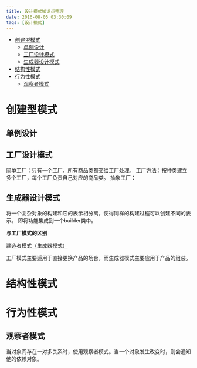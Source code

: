 ```yaml
---
title: 设计模式知识点整理
date: 2016-08-05 03:30:09
tags: [设计模式]
---
```


<!-- MarkdownTOC -->

- [创建型模式](#创建型模式)
	- [单例设计](#单例设计)
	- [工厂设计模式](#工厂设计模式)
	- [生成器设计模式](#生成器设计模式)
- [结构性模式](#结构性模式)
- [行为性模式](#行为性模式)
	- [观察者模式](#观察者模式)

<!-- /MarkdownTOC -->

<!--more-->

# 创建型模式

## 单例设计

## 工厂设计模式

简单工厂：只有一个工厂，所有商品类都交给工厂处理。
工厂方法：按种类建立多个工厂，每个工厂负责自己对应的商品类。
抽象工厂：

## 生成器设计模式

将一个复杂对象的构建和它的表示相分离，使得同样的构建过程可以创建不同的表示。
即将功能集成到一个builder类中。

__与工厂模式的区别__

[建造者模式（生成器模式）](http://blog.csdn.net/zhonghuan1992/article/details/38418139)

工厂模式主要适用于直接更换产品的场合，而生成器模式主要应用于产品的组装。

# 结构性模式

# 行为性模式

## 观察者模式

当对象间存在一对多关系时，使用观察者模式。当一个对象发生改变时，则会通知他的依赖对象。

